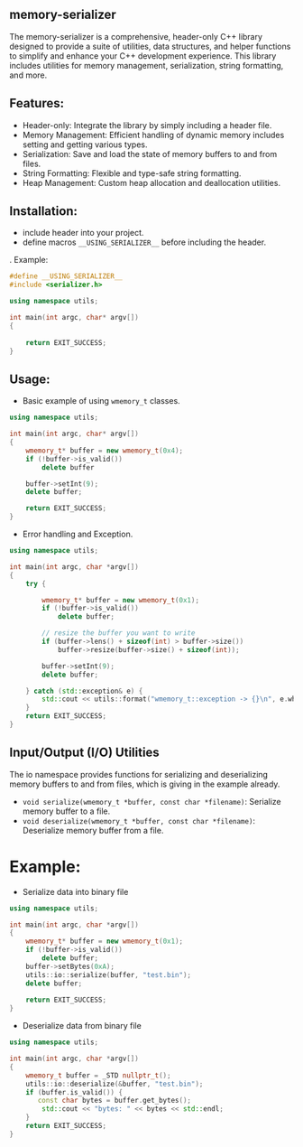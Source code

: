 ## memory-serializer
The memory-serializer is a comprehensive, header-only C++ library designed to provide a suite of utilities, data structures, and helper functions to simplify and enhance your C++ development experience. This library includes utilities for memory management, serialization, string formatting, and more.

## Features:
- Header-only: Integrate the library by simply including a header file.
- Memory Management: Efficient handling of dynamic memory includes setting and getting various types.
- Serialization: Save and load the state of memory buffers to and from files.
- String Formatting: Flexible and type-safe string formatting.
- Heap Management: Custom heap allocation and deallocation utilities.

 ## Installation:
- include header into your project.
- define macros ``__USING_SERIALIZER__`` before including the header.

. Example:
```cpp
#define __USING_SERIALIZER__
#include <serializer.h>

using namespace utils;

int main(int argc, char* argv[])
{
    
    return EXIT_SUCCESS;
}
```

## Usage:
- Basic example of using ``wmemory_t`` classes.
```cpp
using namespace utils;

int main(int argc, char* argv[])
{
    wmemory_t* buffer = new wmemory_t(0x4);
    if (!buffer->is_valid())
        delete buffer

    buffer->setInt(9);
    delete buffer;

    return EXIT_SUCCESS;
}
```
- Error handling and Exception.
```cpp
using namespace utils;

int main(int argc, char *argv[])
{
    try {

        wmemory_t* buffer = new wmemory_t(0x1);
        if (!buffer->is_valid())
            delete buffer;

        // resize the buffer you want to write
        if (buffer->lens() + sizeof(int) > buffer->size())
            buffer->resize(buffer->size() + sizeof(int));

        buffer->setInt(9);
        delete buffer;

    } catch (std::exception& e) {
        std::cout << utils::format("wmemory_t::exception -> {}\n", e.what());
    }
    return EXIT_SUCCESS;
}
```
## Input/Output (I/O) Utilities
The io namespace provides functions for serializing and deserializing memory buffers to and from files, which is giving in the example already.
- ``void serialize(wmemory_t *buffer, const char *filename)``: Serialize memory buffer to a file.
- ``void deserialize(wmemory_t *buffer, const char *filename)``: Deserialize memory buffer from a file.

# Example:
- Serialize data into binary file
```cpp
using namespace utils;

int main(int argc, char *argv[])
{
    wmemory_t* buffer = new wmemory_t(0x1);
    if (!buffer->is_valid())
        delete buffer;
    buffer->setBytes(0xA);
    utils::io::serialize(buffer, "test.bin");
    delete buffer;
    
    return EXIT_SUCCESS;
}
```
- Deserialize data from binary file
```cpp
using namespace utils;

int main(int argc, char *argv[])
{
    wmemory_t buffer = _STD nullptr_t();
    utils::io::deserialize(&buffer, "test.bin");
    if (buffer.is_valid()) {
       const char bytes = buffer.get_bytes();
        std::cout << "bytes: " << bytes << std::endl;
    }
    return EXIT_SUCCESS;
}
```
